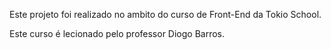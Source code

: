 Este projeto foi realizado no ambito do curso de Front-End da Tokio School.

Este curso é lecionado pelo professor Diogo Barros.
